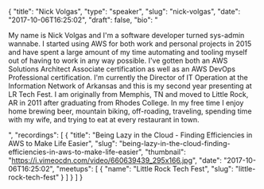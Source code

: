 {
  "title": "Nick Volgas",
  "type": "speaker",
  "slug": "nick-volgas",
  "date": "2017-10-06T16:25:02",
  "draft": false,
  "bio": "<p>My name is Nick Volgas and I'm a software developer turned sys-admin wannabe. I started using AWS for both work and personal projects in 2015 and have spent a large amount of my time automating and tooling myself out of having to work in any way possible. I've gotten both an AWS Solutions Architect Associate certification as well as an AWS DevOps Professional certification. I'm currently the Director of IT Operation at the Information Network of Arkansas and this is my second year presenting at LR Tech Fest. I am originally from Memphis, TN and moved to Little Rock, AR in 2011 after graduating from Rhodes College. In my free time I enjoy home brewing beer, mountain biking, off-roading, traveling, spending time with my wife, and trying to eat at every restaurant in town.</p>",
  "recordings": [
    {
      "title": "Being Lazy in the Cloud - Finding Efficiencies in AWS to Make Life Easier",
      "slug": "being-lazy-in-the-cloud-finding-efficiencies-in-aws-to-make-life-easier",
      "thumbnail": "https://i.vimeocdn.com/video/660639439_295x166.jpg",
      "date": "2017-10-06T16:25:02",
      "meetups": [
        {
          "name": "Little Rock Tech Fest",
          "slug": "little-rock-tech-fest"
        }
      ]
    }
  ]
}
